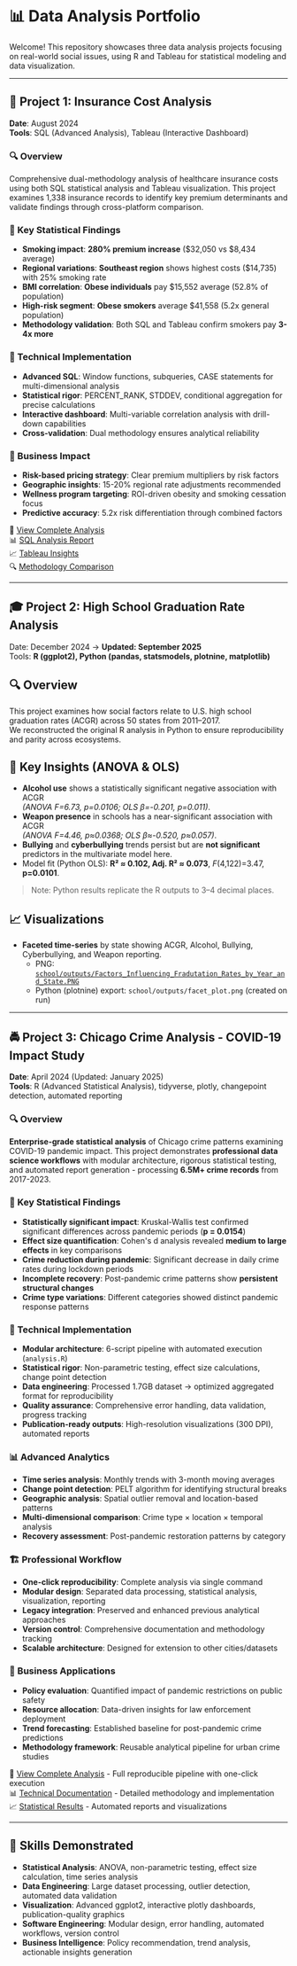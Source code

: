# 📊 Data Analysis Portfolio

Welcome! This repository showcases three data analysis projects focusing on real-world social issues, using R and Tableau for statistical modeling and data visualization.

---

## 🏥 Project 1: Insurance Cost Analysis  
**Date**: August 2024  
**Tools**: SQL (Advanced Analysis), Tableau (Interactive Dashboard)

### 🔍 Overview  
Comprehensive dual-methodology analysis of healthcare insurance costs using both SQL statistical analysis and Tableau visualization. This project examines 1,338 insurance records to identify key premium determinants and validate findings through cross-platform comparison.

### 📌 Key Statistical Findings  
- **Smoking impact**: **280% premium increase** ($32,050 vs $8,434 average)
- **Regional variations**: **Southeast region** shows highest costs ($14,735) with 25% smoking rate
- **BMI correlation**: **Obese individuals** pay $15,552 average (52.8% of population)  
- **High-risk segment**: **Obese smokers** average $41,558 (5.2x general population)
- **Methodology validation**: Both SQL and Tableau confirm smokers pay **3-4x more**

### 🔬 Technical Implementation
- **Advanced SQL**: Window functions, subqueries, CASE statements for multi-dimensional analysis
- **Statistical rigor**: PERCENT_RANK, STDDEV, conditional aggregation for precise calculations
- **Interactive dashboard**: Multi-variable correlation analysis with drill-down capabilities
- **Cross-validation**: Dual methodology ensures analytical reliability

### 💼 Business Impact
- **Risk-based pricing strategy**: Clear premium multipliers by risk factors
- **Geographic insights**: 15-20% regional rate adjustments recommended  
- **Wellness program targeting**: ROI-driven obesity and smoking cessation focus
- **Predictive accuracy**: 5.2x risk differentiation through combined factors

🔗 [View Complete Analysis](https://github.com/vkdlxj008/jk/tree/main/medical/insurance-cost-analysis)  
📊 [SQL Analysis Report](https://github.com/vkdlxj008/jk/blob/main/medical/insurance-cost-analysis/reports/sql-analysis-results.md)  
📈 [Tableau Insights](https://github.com/vkdlxj008/jk/blob/main/medical/insurance-cost-analysis/reports/tableau-insights.md)  
🔍 [Methodology Comparison](https://github.com/vkdlxj008/jk/blob/main/medical/insurance-cost-analysis/reports/methodology-comparison.md)

---

## 🎓 Project 2: High School Graduation Rate Analysis  
Date: December 2024 → **Updated: September 2025**  
Tools: **R (ggplot2), Python (pandas, statsmodels, plotnine, matplotlib)**

## 🔍 Overview
This project examines how social factors relate to U.S. high school graduation rates (ACGR) across 50 states from 2011–2017.  
We reconstructed the original R analysis in Python to ensure reproducibility and parity across ecosystems.

## 📌 Key Insights (ANOVA & OLS)
- **Alcohol use** shows a statistically significant negative association with ACGR  
  *(ANOVA F=6.73, p=0.0106; OLS β=-0.201, p=0.011)*.
- **Weapon presence** in schools has a near-significant association with ACGR  
  *(ANOVA F=4.46, p≈0.0368; OLS β≈-0.520, p≈0.057)*.
- **Bullying** and **cyberbullying** trends persist but are **not significant** predictors in the multivariate model here.
- Model fit (Python OLS): **R² ≈ 0.102, Adj. R² ≈ 0.073**, *F*(4,122)=3.47, **p=0.0101**.

> Note: Python results replicate the R outputs to 3–4 decimal places.

## 📈 Visualizations
- **Faceted time-series** by state showing ACGR, Alcohol, Bullying, Cyberbullying, and Weapon reporting.  
  - PNG: [`school/outputs/Factors_Influencing_Fradutation_Rates_by_Year_and_State.PNG`](school/outputs/Factors_Influencing_Fradutation_Rates_by_Year_and_State.PNG)  
  - Python (plotnine) export: `school/outputs/facet_plot.png` (created on run)

---

## 🚔 Project 3: Chicago Crime Analysis - COVID-19 Impact Study
**Date**: April 2024 (Updated: January 2025)  
**Tools**: R (Advanced Statistical Analysis), tidyverse, plotly, changepoint detection, automated reporting

### 🔍 Overview  
**Enterprise-grade statistical analysis** of Chicago crime patterns examining COVID-19 pandemic impact. This project demonstrates **professional data science workflows** with modular architecture, rigorous statistical testing, and automated report generation - processing **6.5M+ crime records** from 2017-2023.

### 📌 Key Statistical Findings  
- **Statistically significant impact**: Kruskal-Wallis test confirmed significant differences across pandemic periods (**p = 0.0154**)
- **Effect size quantification**: Cohen's d analysis revealed **medium to large effects** in key comparisons
- **Crime reduction during pandemic**: Significant decrease in daily crime rates during lockdown periods
- **Incomplete recovery**: Post-pandemic crime patterns show **persistent structural changes**
- **Crime type variations**: Different categories showed distinct pandemic response patterns

### 🔬 Technical Implementation
- **Modular architecture**: 6-script pipeline with automated execution (`analysis.R`)
- **Statistical rigor**: Non-parametric testing, effect size calculations, change point detection
- **Data engineering**: Processed 1.7GB dataset → optimized aggregated format for reproducibility
- **Quality assurance**: Comprehensive error handling, data validation, progress tracking
- **Publication-ready outputs**: High-resolution visualizations (300 DPI), automated reports

### 📊 Advanced Analytics
- **Time series analysis**: Monthly trends with 3-month moving averages
- **Change point detection**: PELT algorithm for identifying structural breaks
- **Geographic analysis**: Spatial outlier removal and location-based patterns  
- **Multi-dimensional comparison**: Crime type × location × temporal analysis
- **Recovery assessment**: Post-pandemic restoration patterns by category

### 🏗 Professional Workflow
- **One-click reproducibility**: Complete analysis via single command
- **Modular design**: Separated data processing, statistical analysis, visualization, reporting
- **Legacy integration**: Preserved and enhanced previous analytical approaches
- **Version control**: Comprehensive documentation and methodology tracking
- **Scalable architecture**: Designed for extension to other cities/datasets

### 💼 Business Applications
- **Policy evaluation**: Quantified impact of pandemic restrictions on public safety
- **Resource allocation**: Data-driven insights for law enforcement deployment
- **Trend forecasting**: Established baseline for post-pandemic crime predictions
- **Methodology framework**: Reusable analytical pipeline for urban crime studies

🔗 [View Complete Analysis](https://github.com/vkdlxj008/jk/tree/main/crimes) - Full reproducible pipeline with one-click execution  
📊 [Technical Documentation](https://github.com/vkdlxj008/jk/blob/main/crimes/README.md) - Detailed methodology and implementation  
📈 [Statistical Results](https://github.com/vkdlxj008/jk/tree/main/crimes/outputs) - Automated reports and visualizations

---

## 🧠 Skills Demonstrated  
- **Statistical Analysis**: ANOVA, non-parametric testing, effect size calculation, time series analysis
- **Data Engineering**: Large dataset processing, outlier detection, automated data validation  
- **Visualization**: Advanced ggplot2, interactive plotly dashboards, publication-quality graphics
- **Software Engineering**: Modular design, error handling, automated workflows, version control
- **Business Intelligence**: Policy recommendation, trend analysis, actionable insights generation
